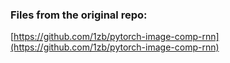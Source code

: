 ### Files from the original repo:

[https://github.com/1zb/pytorch-image-comp-rnn](https://github.com/1zb/pytorch-image-comp-rnn)

